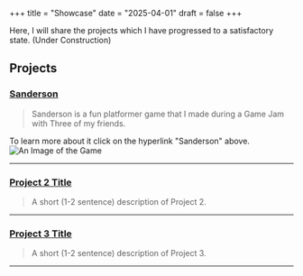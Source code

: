 +++
title = "Showcase"
date = "2025-04-01"
draft = false
+++

Here, I will share the projects which I have progressed to a satisfactory state. (Under Construction)

## Projects

### [Sanderson](projects/project-1.md)
> Sanderson is a fun platformer game that I made during a Game Jam with Three of my friends. 

To learn more about it click on the hyperlink "Sanderson" above.
![An Image of the Game](/images/sanderson.png "Sanderson")

---

### [Project 2 Title](project-2.md)
> A short (1-2 sentence) description of Project 2.

---

### [Project 3 Title](project-3.md)
> A short (1-2 sentence) description of Project 3.

---